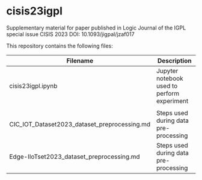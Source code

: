 # cisis23igpl

Supplementary material for paper published in Logic Journal of the IGPL special issue CISIS 2023
DOI: 10.1093/jigpal/jzaf017

This repository contains the following files:

| Filename  | Description |
| ------------- | ------------- |
| cisis23igpl.ipynb                    | Jupyter notebook used to perform experiment   |
| | |
| CIC_IOT_Dataset2023_dataset_preprocessing.md | Steps used during data pre-processing  |
| Edge-IIoTset2023_dataset_preprocessing.md    | Steps used during data pre-processing  |
